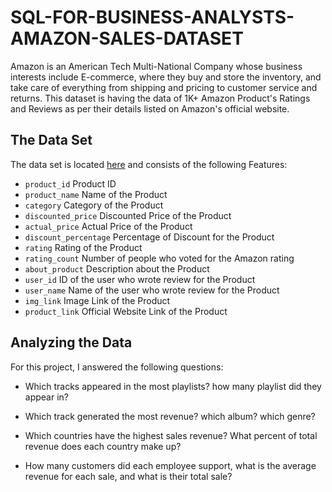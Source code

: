 # SQL-FOR-BUSINESS-ANALYSTS-AMAZON-SALES-DATASET
Amazon is an American Tech Multi-National Company whose business interests include E-commerce, where they buy and store the inventory, and take care of everything from shipping and pricing to customer service and returns. 
This dataset is having the data of 1K+ Amazon Product's Ratings and Reviews as per their details listed on Amazon's official website.
## The Data Set
The data set is located [here]([http://www.sqlitetutorial.net/sqlite-sample-database/](https://www.kaggle.com/datasets/karkavelrajaj/amazon-sales-dataset)) and consists of the following Features:
* `product_id` Product ID
* `product_name` Name of the Product
* `category` Category of the Product
* `discounted_price` Discounted Price of the Product
* `actual_price` Actual Price of the Product
* `discount_percentage` Percentage of Discount for the Product
* `rating` Rating of the Product
* `rating_count` Number of people who voted for the Amazon rating
* `about_product` Description about the Product
* `user_id` ID of the user who wrote review for the Product
* `user_name` Name of the user who wrote review for the Product
* `img_link` Image Link of the Product
* `product_link` Official Website Link of the Product
## Analyzing the Data
For this project, I answered the following questions:
- Which tracks appeared in the most playlists? how many playlist did they appear in?

- Which track generated the most revenue? which album? which genre?

- Which countries have the highest sales revenue? What percent of total revenue does each country make up?

- How many customers did each employee support, what is the average revenue for each sale, and what is their total sale?
